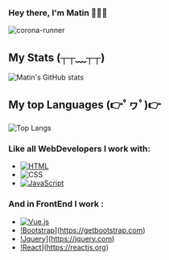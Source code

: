 ### Hey there, I'm Matin 🙋🏻‍♂️
![corona-runner](https://user-images.githubusercontent.com/69871290/124500350-d87fee00-ddd4-11eb-910e-fa8ee941d8c0.gif)

##  My Stats (┬┬﹏┬┬) 
![Matin's GitHub stats](https://github-readme-stats.vercel.app/api?username=MatinDehghanian&count_private=true&show_icons=true&theme=dark)


## My top Languages (👉ﾟヮﾟ)👉
![Top Langs](https://github-readme-stats.vercel.app/api/top-langs/?username=MatinDehghanian&theme=dark)

### Like all WebDevelopers I work with:
- [![HTML](https://img.shields.io/badge/-HTML-%232c3e50?style=for-the-badge&logo=html5)](https://html.com)
- ![CSS](https://img.shields.io/badge/CSS3-1572B6?style=for-the-badge&logo=css3&logoColor=white)
- [![JavaScript](https://img.shields.io/badge/JavaScript-323330?style=for-the-badge&logo=javascript&logoColor=F7DF1E)](https://nodejs.org)
### And in FrontEnd I work :
- [![Vue.js](https://img.shields.io/badge/Vue.js-35495E?style=for-the-badge&logo=vue.js&logoColor=4FC08D)](https://vuejs.org)
- [!Bootstrap](https://img.shields.io/badge/Bootstrap-563D7C?style=for-the-badge&logo=bootstrap&logoColor=whit)](https://getbootstrap.com)
- [!Jquery](https://img.shields.io/badge/jQuery-0769AD?style=for-the-badge&logo=jquery&logoColor=white)](https://jquery.com)
- [!React](https://img.shields.io/badge/React-20232A?style=for-the-badge&logo=react&logoColor=61DAFB)](https://reactjs.org)
